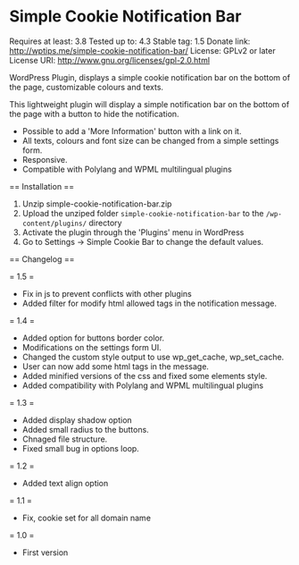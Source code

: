 Simple Cookie Notification Bar
========================================
Requires at least: 3.8
Tested up to: 4.3
Stable tag: 1.5
Donate link: http://wptips.me/simple-cookie-notification-bar/
License: GPLv2 or later
License URI: http://www.gnu.org/licenses/gpl-2.0.html

WordPress Plugin, displays a simple cookie notification bar on the bottom of the page, customizable colours and texts.

This lightweight plugin will display a simple notification bar on the bottom of the page with a button to hide the notification.

* Possible to add a 'More Information' button with a link on it. 
* All texts, colours and font size can be changed from a simple settings form.
* Responsive.
* Compatible with Polylang and WPML multilingual plugins

== Installation ==

1. Unzip simple-cookie-notification-bar.zip
2. Upload the unziped folder `simple-cookie-notification-bar` to the `/wp-content/plugins/` directory
3. Activate the plugin through the \'Plugins\' menu in WordPress
4. Go to Settings -> Simple Cookie Bar to change the default values.

== Changelog ==

= 1.5 =
* Fix in js to prevent conflicts with other plugins
* Added filter for modify html allowed tags in the notification message.

= 1.4 =
* Added option for buttons border color.
* Modifications on the settings form UI.
* Changed the custom style output to use wp_get_cache, wp_set_cache.
* User can now add some html tags in the message.
* Added minified versions of the css and fixed some elements style.
* Added compatibility with Polylang and WPML multilingual plugins

= 1.3 =
* Added display shadow option
* Added small radius to the buttons.
* Chnaged file structure.
* Fixed small bug in options loop.

= 1.2 =
* Added text align option

= 1.1 =
* Fix, cookie set for all domain name

= 1.0 =
* First version